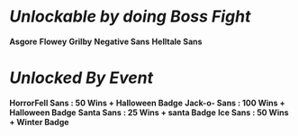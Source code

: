 # ***Unlockable by doing Boss Fight***
**Asgore** 
**Flowey** 
**Grilby**
**Negative Sans**
**Helltale Sans**


# ***Unlocked By Event***
**HorrorFell Sans : 50 Wins + Halloween Badge**
**Jack-o- Sans : 100 Wins + Halloween Badge**
**Santa Sans : 25 Wins + santa Badge** 
**Ice Sans : 50 Wins + Winter Badge**
